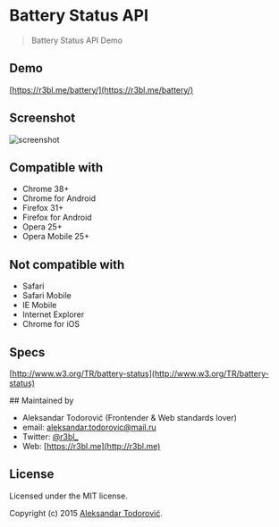 # Battery Status API

> Battery Status API Demo

## Demo

[https://r3bl.me/battery/](https://r3bl.me/battery/)

## Screenshot

![screenshot](http://i.imgur.com/GDLdygE.png)

## Compatible with
- Chrome 38+
- Chrome for Android
- Firefox 31+
- Firefox for Android
- Opera 25+
- Opera Mobile 25+

## Not compatible with
- Safari
- Safari Mobile
- IE Mobile
- Internet Explorer
- Chrome for iOS

## Specs

[http://www.w3.org/TR/battery-status](http://www.w3.org/TR/battery-status)

## Maintained by

- Aleksandar Todorović (Frontender & Web standards lover)
- email: [aleksandar.todorovic@mail.ru](mailto:aleksandar.todorovic@mail.ru)
- Twitter: [@r3bl_](http://twitter.com/r3bl_)
- Web: [https://r3bl.me](http://r3bl.me)

## License
Licensed under the MIT license.

Copyright (c) 2015 [Aleksandar Todorović](https://r3bl.me).
